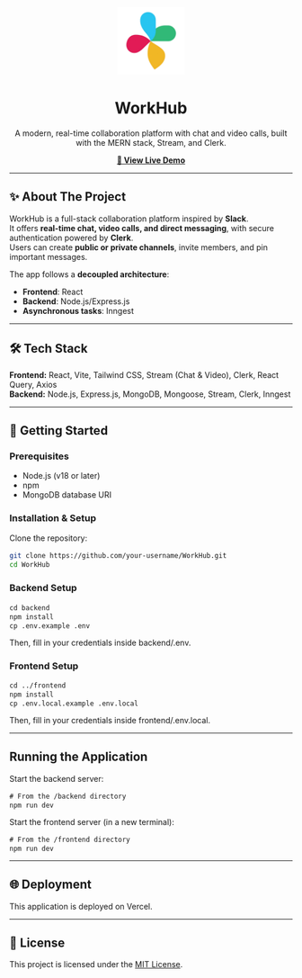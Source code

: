 <div align="center">
  <img src="https://raw.githubusercontent.com/naman254/workhub/main/frontend/public/logo.png" alt="WorkHub Logo" width="120" />
  <h1>WorkHub</h1>
  <p>A modern, real-time collaboration platform with chat and video calls, built with the MERN stack, Stream, and Clerk.</p>
  
  <p>
    <a href="https://work-hub-frontend.vercel.app/" target="_blank">
      <strong>🚀 View Live Demo</strong>
    </a>
  </p>
</div>

---

## ✨ About The Project
WorkHub is a full-stack collaboration platform inspired by **Slack**.  
It offers **real-time chat, video calls, and direct messaging**, with secure authentication powered by **Clerk**.  
Users can create **public or private channels**, invite members, and pin important messages.

The app follows a **decoupled architecture**:
- **Frontend**: React  
- **Backend**: Node.js/Express.js  
- **Asynchronous tasks**: Inngest  

---

## 🛠️ Tech Stack
**Frontend:** React, Vite, Tailwind CSS, Stream (Chat & Video), Clerk, React Query, Axios  
**Backend:** Node.js, Express.js, MongoDB, Mongoose, Stream, Clerk, Inngest  

---

## 🚀 Getting Started

### Prerequisites
- Node.js (v18 or later)  
- npm  
- MongoDB database URI  

### Installation & Setup

Clone the repository:
```bash
git clone https://github.com/your-username/WorkHub.git
cd WorkHub
```

### Backend Setup
```
cd backend
npm install
cp .env.example .env
```
Then, fill in your credentials inside backend/.env.

### Frontend Setup
```
cd ../frontend
npm install
cp .env.local.example .env.local
```
Then, fill in your credentials inside frontend/.env.local.

---
## Running the Application
Start the backend server:
```
# From the /backend directory
npm run dev
```
Start the frontend server (in a new terminal):
```
# From the /frontend directory
npm run dev
```

---
## 🌐 Deployment
This application is deployed on Vercel.

---
## 📄 License
This project is licensed under the [MIT License](./LICENSE).




